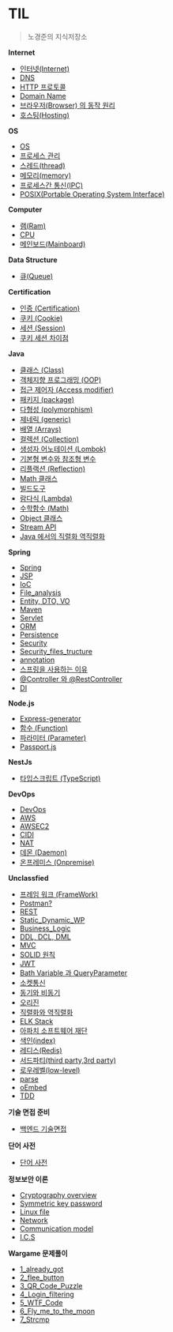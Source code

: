 # TIL
  > 노경준의 지식저장소    

**Internet**
- [인터넷(Internet)](Internet/Internet.md)
- [DNS](Internet/DNS.md)
- [HTTP 프로토콜](Internet/HTTP.md)
- [Domain Name](Internet/Domain_name.md)
- [브라우저(Browser) 의 동작 원리](Internet/Browser.md)
- [호스팅(Hosting)](Internet/Hosting.md)

**OS**
- [OS](Os_Common/Os.md)
- [프로세스 관리](Os_Common/Process_Management.md)
- [스레드(thread)](Os_Common/Thread.md)
- [메모리(memory)](Os_Common/Memory.md)
- [프로세스간 통신(IPC)](Os_Common/IPC.md)
- [POSIX(Portable Operating System Interface)](Os_Common/POSIX.md)

**Computer**
- [램(Ram)](computer/ram.md)
- [CPU](computer/cpu.md)
- [메인보드(Mainboard)](computer/mainboard.md)

**Data Structure**
- [큐(Queue)](datastructure/queue.md)

**Certification**
- [인증 (Certification)](Certification/Certification.md)
- [쿠키 (Cookie)](Certification/Cookie.md)
- [세션 (Session)](Backend/Certification/Session.md)
- [쿠키 세션 차이점](Backend/Certification/difference.md)

**Java**
- [클래스 (Class)](Java/Class.md)
- [객체지향 프로그래밍 (OOP)](Java/oop.md)
- [접근 제어자 (Access modifier)](Java/modifier.md)
- [패키지 (package)](Java/package.md)
- [다형성 (polymorphism)](Java/polymorphism.md)
- [제네릭 (generic)](Java/generic.md)
- [배열 (Arrays)](Java/Arrays.md)
- [컬렉션 (Collection)](Java/Collections.md)
- [생성자 어노테이션 (Lombok)](Java/ConstructorAnnotation.md)
- [기본형 변수와 참조형 변수](Java/Variable.md)
- [리플랙션 (Reflection)](Java/Reflection.md)
- [Math 클래스](Java/Math.md)
- [빌드도구](Java/build.md)
- [람다식 (Lambda)](Java/Lambda.md)
- [수학함수 (Math)](Java/Math.md)
- [Object 클래스](Java/object.md)
- [Stream API](Java/Stream.md)
- [Java 에서의 직렬화 역직렬화](Java/Serialization.md)

**Spring**
- [Spring](Spring/Spring.md)
- [JSP](Spring/JSP.md)
- [IoC](Spring/IOC.md)
- [File_analysis](Spring/File_analysis.md)
- [Entity, DTO, VO](Spring/Entity_DTO_VO.md)
- [Maven](Spring/maven.md)
- [Servlet](Spring/Servlet.md)
- [ORM](Spring/ORM.md)
- [Persistence](Spring/Persistence.md)
- [Security](Spring/Security.md)
- [Security_files_tructure](Spring/Spring_secu.md)
- [annotation](Spring/annotation.md)
- [스프링을 사용하는 이유](Spring/Why_Spring_boot.md)
- [@Controller 와 @RestController](Spring/Controller.md)
- [DI](Spring/DI.md)

**Node.js**
- [Express-generator](Node_Js/Express-generator.md)
- [함수 (Function)](Node_Js/Function.md)
- [파라미터 (Parameter)](Node_Js/Parameter.md)
- [Passport.js](Node_Js/passport.md)

**NestJs**
- [타입스크립트 (TypeScript)](nestjs/typescript.md)

**DevOps**
- [DevOps](DevOps/DevOps.md)
- [AWS](DevOps/aws.md)
- [AWSEC2](DevOps/awsec2.md)
- [CIDI](DevOps/CIDI.md)
- [NAT](DevOps/NAT.md)
- [데몬 (Daemon)](DevOps/Daemon.md)
- [온프레미스 (Onpremise)](DevOps/Onpremise.md)

**Unclassfied**
- [프레임 워크 (FrameWork)](Unclassified/FrameWork.md)
- [Postman?](Unclassified/Postman.md)
- [REST](Unclassified/REST.md)
- [Static_Dynamic_WP](Unclassified/Static_Dynamic_WP.md)
- [Business_Logic](Unclassified/Business_Logic.md)
- [DDL, DCL, DML](Unclassified/SQL.md)
- [MVC](Unclassified/MVC.md)
- [SOLID 원칙](Unclassified/SOLID.md)
- [JWT](Unclassified/JWT.md)
- [Bath Variable 과 QueryParameter](Unclassified/PathAndQuery.md)
- [소켓통신](Unclassified/img/socket.png)
- [동기와 비동기](Unclassified/SyncAsync.md)
- [오리진](Unclassified/Origin.md)
- [직렬화와 역직렬화](Unclassified/Serialization.md)
- [ELK Stack](Unclassified/ELK.md)
- [아파치 소프트웨어 재단](Unclassified/ASF.md)
- [색인(index)](Unclassified/index.md)
- [레디스(Redis)](Unclassified/redis.md)
- [서드파티(third party,3rd party)](Unclassified/thirdparty.md)
- [로우레벨(low-level)](Unclassified/low-level.md)
- [parse](Unclassified/parse.md)
- [oEmbed](Unclassified/oEmbed.md)
- [TDD](Unclassified/TDD.md)

**기술 면접 준비**
- [백엔드 기술면접](TechInterView/TechInterView.md)

**단어 사전**
- [단어 사전](Word/word_dictionary.md)

**정보보안 이론**
- [Cryptography overview](Cyber_Security/Part2_대칭키암호.md)
- [Symmetric key password](Cyber_Security/Part2_암호학개요.md)
- [Linux file](Cyber_Security/리눅스.md)
- [Network](Cyber_Security/network.md)
- [Communication model](Cyber_Security/통신모델.md)
- [I.C.S](Cyber_Security/정보통신보안.md)

**Wargame 문제풀이**
- [1_already_got](Wargame.kr/1_already_got/README.md)
- [2_flee_button](Wargame.kr/2_flee_button/README.md)
- [3_QR_Code_Puzzle](Wargame.kr/3_QR_Code_Puzzle/README.md)
- [4_Login_filtering](Wargame.kr/4_login_filtering/README.md)
- [5_WTF_Code](Wargame.kr/5_WTF_Code/README.md)
- [6_Fly_me_to_the_moon](Wargame.kr/6_Fly_me_to_the_moon/README.md)
- [7_Strcmp](Wargame.kr/7_Strcmp/README.md)